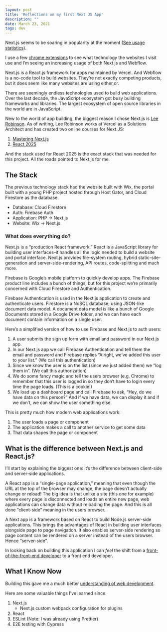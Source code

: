 ```yaml
---
layout: post
title: 'Reflections on my first Next JS App'
description: ""
date: March 23, 2021
tags: dev
---
```


Next.js seems to be soaring in popularity at the moment ([See usage statistics](https://trends.builtwith.com/framework/Next.js)).

I use a few [chrome extensions](https://lukasmurdock.com/chrome-extensions/) to see what technology the websites I visit use and I’m seeing an increasing usage of both Next.js and Webflow.

Next.js is a React.js framework for apps maintained by Vercel. And Webflow is a no-code tool to build websites. They’re not exactly competing products, but it does seem like many websites are using either,or.

There are seemingly endless technologies used to build web applications. Over the last decade, the JavaScript ecosystem got busy building frameworks and libraries. The largest ecosystem of open source libraries in the world are in JavaScript.

New to the world of app building, the biggest reason I chose Next.js is [Lee Robinson](https://leerob.io/). As of writing, Lee Robinson works at Vercel as a Solutions Architect and has created two online courses for Next.JS:

1. [Mastering Next.js](https://masteringnextjs.com/)
2. [React 2025](https://react2025.com/)

And the stack used for React 2025 is the exact stack that was needed for this project. All the roads pointed to Next.js for me.

## The Stack

The previous technology stack had the website built with Wix, the portal built with a young PHP project hosted through Host Gator, and Cloud Firestore as the database.

- Database: Cloud Firestore
- Auth: Firebase Auth
- Application: PHP → Next.js
- Website: Wix → Next.js

### What does everything do?

Next.js is a “production React framework.” React is a JavaScript library for building user interfaces–it handles all the logic needed to build a website and portal interface. Next.js provides file-system routing, hybrid static-site-generation and server-side-rendering, API routes, code-splitting and much more.

Firebase is Google’s mobile platform to quickly develop apps. The Firebase product line includes a bunch of things, but for this project we’re primarily concerned with Cloud Firestore and Authentication.

Firebase Authentication is used in the Next.js application to create and authenticate users. Firestore is a NoSQL database; using JSON-like document data model. A document data model is like a bunch of Google Documents stored in a Google Drive folder, and we can have each document contain information on a single user.

Here’s a simplified version of how to use Firebase and Next.js to auth users:
1. A user submits the sign up form with email and password in our Next.js app.
2. In our Next.js app we call Firebase Authentication and tell them the email and password and Firebase replies “Alright, we’ve added this user to your list.” (We call this authentication)
3. Since we know the user is on the list (since we just added them) we “log them in”. (We call this authorization)
4. We do some fancy magic and tell the users browser (e.g. Chrome) to remember that this user is logged in so they don‘t have to login every time the page loads. (This is a cookie!)
5. We load up a dashboard page and call Firebase to ask, “Hey, do we have data on this person?” And if we have data, we can display it and if we don’t, we can show the user something else.

This is pretty much how modern web applications work:
1. The user loads a page or component
2. The application makes a call to another service to get some data
3. That data shapes the page or component

## What is the difference between Next.js and React.js?

I’ll start by explaining the biggest one: it’s the difference between client-side and server-side applications.

A React app is a “single-page application,” meaning that even though the URL at the top of the browser may change, the page doesn’t actually change or reload! The big idea is that unlike a site (this one for example) where every page is disconnected and loads an entire new page, web applications can change data without reloading the page. And this is all done “client-side” meaning in the users browser.

A Next app is a framework based on React to build Node.js server-side applications. This brings the advantages of React in building user interfaces alongside page to page navigation. It also enables server-side rendering so page content can be rendered on a server instead of the users browser. Hence “server-side”.

In looking back on building this application I can *feel* the shift from a [front-of-the-front-end developer](https://bradfrost.com/blog/post/front-of-the-front-end-and-back-of-the-front-end-web-development/) to a front end developer.


## What I Know Now

Building this gave me a much better [understanding of web development](https://lukasmurdock.com/starting-web-development/).

Here are some valuable things I’ve learned since:

1. Next.js
    - Next.js custom webpack configuration for plugins
2. React
3. ESLint (Note: I was already using Prettier)
4. E2E testing with Cypress
